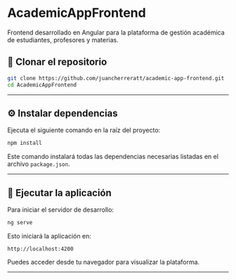 # AcademicAppFrontend

Frontend desarrollado en Angular para la plataforma de gestión académica de estudiantes, profesores y materias.

## 📁 Clonar el repositorio

```bash
git clone https://github.com/juancherreratt/academic-app-frontend.git
cd AcademicAppFrontend
```

---

## ⚙️ Instalar dependencias

Ejecuta el siguiente comando en la raíz del proyecto:

```bash
npm install
```

Este comando instalará todas las dependencias necesarias listadas en el archivo `package.json`.

---

## 🚀 Ejecutar la aplicación

Para iniciar el servidor de desarrollo:

```bash
ng serve
```

Esto iniciará la aplicación en:

```
http://localhost:4200
```

Puedes acceder desde tu navegador para visualizar la plataforma.

---
